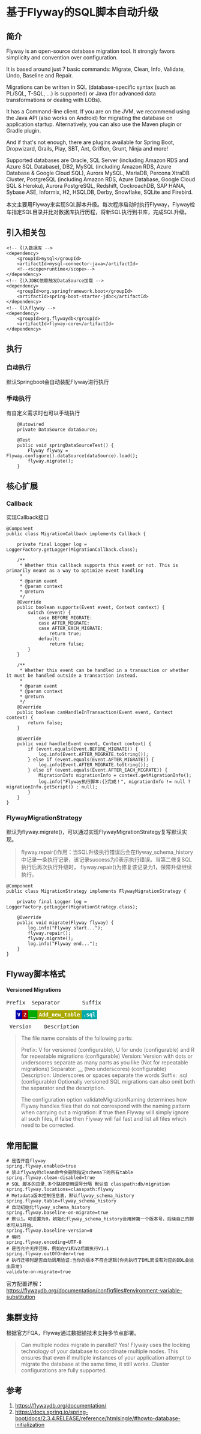 # 基于Flyway的SQL脚本自动升级

## 简介
Flyway is an open-source database migration tool. It strongly favors simplicity and convention over configuration.

It is based around just 7 basic commands: Migrate, Clean, Info, Validate, Undo, Baseline and Repair.

Migrations can be written in SQL (database-specific syntax (such as PL/SQL, T-SQL, ...) is supported) or Java (for advanced data transformations or dealing with LOBs).

It has a Command-line client. If you are on the JVM, we recommend using the Java API (also works on Android) for migrating the database on application startup. Alternatively, you can also use the Maven plugin or Gradle plugin.

And if that's not enough, there are plugins available for Spring Boot, Dropwizard, Grails, Play, SBT, Ant, Griffon, Grunt, Ninja and more!

Supported databases are Oracle, SQL Server (including Amazon RDS and Azure SQL Database), DB2, MySQL (including Amazon RDS, Azure Database & Google Cloud SQL), Aurora MySQL, MariaDB, Percona XtraDB Cluster, PostgreSQL (including Amazon RDS, Azure Database, Google Cloud SQL & Heroku), Aurora PostgreSQL, Redshift, CockroachDB, SAP HANA, Sybase ASE, Informix, H2, HSQLDB, Derby, Snowflake, SQLite and Firebird.

本文主要用Flyway来实现SQL脚本升级。每次程序启动时执行Flyway，Flyway检车指定SQL目录并比对数据库执行历程，将新SQL执行到书库，完成SQL升级。
## 引入相关包

```
<!-- 引入数据库 -->
<dependency>
    <groupId>mysql</groupId>
    <artifactId>mysql-connector-java</artifactId>
    <!--<scope>runtime</scope>-->
</dependency>
<!-- 引入JDBC依赖触发DataSource加载 -->
<dependency>
    <groupId>org.springframework.boot</groupId>
    <artifactId>spring-boot-starter-jdbc</artifactId>
</dependency>
<!-- 引入flyway -->
<dependency>
    <groupId>org.flywaydb</groupId>
    <artifactId>flyway-core</artifactId>
</dependency>
```

## 执行

### 自动执行
默认Springboot会自动装配Flyway进行执行

### 手动执行
有自定义需求时也可以手动执行

```
    @Autowired
    private DataSource dataSource;

    @Test
    public void springDataSourceTest() {
        Flyway flyway = Flyway.configure().dataSource(dataSource).load();
        flyway.migrate();
    }
```

## 核心扩展

### Callback
实现Callback接口
```
@Component
public class MigrationCallback implements Callback {

    private final Logger log = LoggerFactory.getLogger(MigrationCallback.class);

    /**
     * Whether this callback supports this event or not. This is primarily meant as a way to optimize event handling
     *
     * @param event
     * @param context
     * @return
     */
    @Override
    public boolean supports(Event event, Context context) {
        switch (event) {
            case BEFORE_MIGRATE:
            case AFTER_MIGRATE:
            case AFTER_EACH_MIGRATE:
                return true;
            default:
                return false;
        }
    }

    /**
     * Whether this event can be handled in a transaction or whether it must be handled outside a transaction instead.
     *
     * @param event
     * @param context
     * @return
     */
    @Override
    public boolean canHandleInTransaction(Event event, Context context) {
        return false;
    }

    @Override
    public void handle(Event event, Context context) {
        if (event.equals(Event.BEFORE_MIGRATE)) {
            log.info(Event.AFTER_MIGRATE.toString());
        } else if (event.equals(Event.AFTER_MIGRATE)) {
            log.info(Event.AFTER_MIGRATE.toString());
        } else if (event.equals(Event.AFTER_EACH_MIGRATE)) {
            MigrationInfo migrationInfo = context.getMigrationInfo();
            log.info("Flyway执行脚本:{}完成！", migrationInfo != null ? migrationInfo.getScript() : null);
        }
    }
}
```

### FlywayMigrationStrategy
默认为flyway.migrate()，可以通过实现FlywayMigrationStrategy复写默认实现。

>  flyway.repair()作用：当SQL升级执行错误后会在flyway_schema_history中记录一条执行记录，该记录success为0表示执行错误。当第二修复SQL执行后再次执行升级时， flyway.repair()为修复该记录为1，保障升级继续执行。

```
@Component
public class MigrationStrategy implements FlywayMigrationStrategy {

    private final Logger log = LoggerFactory.getLogger(MigrationStrategy.class);

    @Override
    public void migrate(Flyway flyway) {
        log.info("Flyway start...");
        flyway.repair();
        flyway.migrate();
        log.info("Flyway end...");
    }
}
```

## Flyway脚本格式
<html>
<div class="row">
    <div class="col-md-4">
        <h4>Versioned Migrations</h4>
        <pre>Prefix  Separator       Suffix
   <i class="fa fa-long-arrow-down" style="padding: 4px"></i>   <i class="fa fa-long-arrow-down" style="padding: 4px"></i>                <i class="fa fa-long-arrow-down" style="padding: 4px"></i>
   <span style="color: white; font-weight: bold"><span style="background-color: #0000AA; padding: 4px">V</span><span style="background-color: #AA0000; padding: 4px">2</span><span style="background-color: #00AA00; padding: 4px">__</span><span style="background-color: #AAAA00; padding: 4px">Add_new_table</span><span style="background-color: #00AAAA; padding: 4px">.sql</span></span>
     <i class="fa fa-long-arrow-up" style="padding: 4px"></i>         <i class="fa fa-long-arrow-up" style="padding: 4px"></i>
 Version    Description</pre>
    </div>
</div>

</html>

> The file name consists of the following parts:
> 
> Prefix: V for versioned (configurable), U for undo (configurable) and R for repeatable migrations (configurable)
> Version: Version with dots or underscores separate as many parts as you like (Not for repeatable migrations)
> Separator: __ (two underscores) (configurable)
> Description: Underscores or spaces separate the words
> Suffix: .sql (configurable)
> Optionally versioned SQL migrations can also omit both the separator and the description.
> 
> The configuration option validateMigrationNaming determines how Flyway handles files that do not correspond with the naming pattern when carrying out a migration: if true then Flyway will simply ignore all such files, if false then Flyway will fail fast and list all files which need to be corrected.


## 常用配置

```
# 是否开启flyway
spring.flyway.enabled=true
# 禁止flyway的clean命令会删除指定schema下的所有table
spring.flyway.clean-disabled=true
# SQL 脚本的目录,多个路径使用逗号分隔 默认值 classpath:db/migration
spring.flyway.locations=classpath:flyway
# Metadata版本控制信息表，默认flyway_schema_history
spring.flyway.table=flyway_schema_history
# 自动初始化flyway_schema_history
spring.flyway.baseline-on-migrate=true
# 默认1。可设置为0，初始化flyway_schema_history会用掉第一个版本号，后续自己的脚本可从1开始。
spring.flyway.baseline-version=0
# 编码
spring.flyway.encoding=UTF-8
# 是否允许无序迁移，例如在V1和V2后面执行V1.1
spring.flyway.outOfOrder=true
# 执行迁移时是否自动调用验证:当你的版本不符合逻辑(你先执行了DML而没有对应的DDL会抛出异常)
validate-on-migrate=true
```

官方配置详解：https://flywaydb.org/documentation/configfiles#environment-variable-substitution

## 集群支持
根据官方FQA，Flyway通过数据锁技术支持多节点部署。
> Can multiple nodes migrate in parallel?
> Yes! Flyway uses the locking technology of your database to coordinate multiple nodes. This ensures that even if multiple instances of your application attempt to migrate the database at the same time, it still works. Cluster configurations are fully supported.

## 参考
1. https://flywaydb.org/documentation/
2. https://docs.spring.io/spring-boot/docs/2.3.4.RELEASE/reference/htmlsingle/#howto-database-initialization